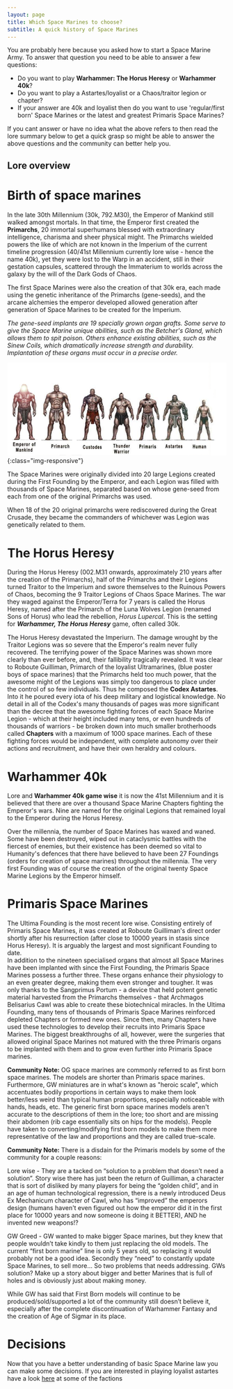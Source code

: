 ```yaml
---
layout: page
title: Which Space Marines to choose?
subtitle: A quick history of Space Marines
---
```

You are probably here because you asked how to start a Space Marine Army. To answer that question you need to be able to answer a few questions:

- Do you want to play **Warhammer: The Horus Heresy** or **Warhammer 40k**?
- Do you want to play a Astartes/loyalist or a Chaos/traitor legion or chapter?
- If your answer are 40k and loyalist then do you want to use 'regular/first born' Space Marines or the latest and greatest Primaris Space Marines?

If you cant answer or have no idea what the above refers to then read the lore summary below to get a quick grasp so might be able to answer the above questions and the community can better help you.

## Lore overview

# Birth of space marines

In the late 30th Millennium (30k, 792.M30), the Emperor of Mankind still walked amongst mortals. In that time, the Emperor first created the **Primarchs**, 20 immortal superhumans blessed with extraordinary intelligence, charisma and sheer physical might.
The Primarchs wielded powers the like of which are not known in the Imperium of the current timeline progression (40/41st Millennium currently lore wise - hence the name 40k), yet they were lost to the Warp in an accident, still in their gestation capsules, scattered through the Immaterium to worlds across the galaxy by the will of the Dark Gods of Chaos.

The first Space Marines were also the creation of that 30k era, each made using the genetic inheritance of the Primarchs (gene-seeds), and the arcane alchemies the emperor developed allowed generation after generation of Space Marines to be created for the Imperium.

_The gene-seed implants are 19 specially grown organ grafts. Some serve to give the Space Marine unique abilities, such as the Betcher's Gland, which allows them to spit poison. Others enhance existing abilities, such as the Sinew Coils, which dramatically increase strength and durability. Implantation of these organs must occur in a precise order._

![relative sizes](/assets/img/imp_size_comp.png){:class="img-responsive"}

The Space Marines were originally divided into 20 large Legions created during the First Founding by the Emperor, and each Legion was filled with thousands of Space Marines, separated based on whose gene-seed from each from one of the original Primarchs was used.

When 18 of the 20 original primarchs were rediscovered during the Great Crusade, they became the commanders of whichever was Legion was genetically related to them.

# The Horus Heresy
During the Horus Heresy (002.M31 onwards, approximately 210 years after the creation of the Primarchs), half of the Primarchs and their Legions turned Traitor to the Imperium and swore themselves to the Ruinous Powers of Chaos, becoming the 9 Traitor Legions of Chaos Space Marines. The war they waged against the Emperor/Terra for 7 years is called the Horus Heresy, named after the Primarch of the Luna Wolves Legion (renamed Sons of Horus) who lead the rebellion, _Horus Lupercal_. This is the setting for **_Warhammer, The Horus Heresy_** game, often called 30k.

The Horus Heresy devastated the Imperiurn. The damage wrought by the Traitor Legions was so severe that the Emperor's realm never fully recovered. The terrifying power of the Space Marines was shown more clearly than ever before, and, their fallibility tragically revealed. It was clear to Roboute Guilliman, Primarch of the loyalist Ultramarines, (blue poster boys of space marines) that the Primarchs held too much power, that the awesome might of the Legions was simply too dangerous to place under the control of so few individuals. Thus he composed the **Codex Astartes**. Into it he poured every iota of his deep military and logistical knowledge. No detail in all of the Codex's many thousands of pages was more significant than the decree that the awesome fighting forces of each Space Marine Legion - which at their height included many tens, or even hundreds of thousands of warriors - be broken down into much smaller brotherhoods called **Chapters** with a maximum of 1000 space marines. Each of these fighting forces would be independent, with complete autonomy over their actions and recruitment, and have their own heraldry and colours.

# Warhammer 40k
Lore and **Warhammer 40k game wise** it is now the 41st Millennium and it is believed that there are over a thousand Space Marine Chapters fighting the Emperor's wars. Nine are named for the original Legions that remained loyal to the Emperor during the Horus Heresy.

Over the millennia, the number of Space Marines has waxed and waned. Some have been destroyed, wiped out in cataclysmic battles with the fiercest of enemies, but their existence has been deemed so vital to Humanity's defences that there have believed to have been 27 Foundings (orders for creation of space marines) throughout the millennia.  The very first Founding was of course the creation of the original twenty Space Marine Legions by the Emperor himself.

# Primaris Space Marines
The Ultima Founding is the most recent lore wise. Consisting entirely of Primaris Space Marines, it was created at Roboute Guilliman's direct order shortly after his resurrection (after close to 10000 years in stasis since Horus Heresy). It is arguably the largest and most significant Founding to date.  
In addition to the nineteen specialised organs that almost all Space Marines have been implanted with since the First Founding, the Primaris Space Marines possess a further three. These organs enhance their physiology to an even greater degree, making them even stronger and tougher. It was only thanks to the Sangprimus Portum - a device that held potent genetic material harvested from the Primarchs themselves - that Archmagos Belisarius Cawl was able
to create these biotechnical miracles. In the Ultima Founding, many tens of thousands of Primaris Space Marines reinforced depleted Chapters or formed new ones. Since then, many Chapters have used these technologies to develop their recruits into Primaris Space Marines. The biggest breakthroughs of all, however, were the surgeries that allowed original Space Marines not matured with the three Primaris organs to be implanted with them and to grow even further into Primaris Space marines.

**Community Note:**
OG space marines are commonly referred to as first born space marines. The models are shorter than Primaris space marines.  Furthermore, GW miniatures are in what's known as "heroic scale", which accentuates bodily proportions in certain ways to make them look better/less weird than typical human proportions, especially noticeable with hands, heads, etc.  The generic first born space marines models aren't accurate to the descriptions of them in the lore; too short and are missing their abdomen (rib cage essentially sits on hips for the models). People have taken to converting/modifying first born models to make them more representative of the law and proportions and they are called true-scale.

**Community Note:**
There is a disdain for the Primaris models by some of the community for a couple reasons:

Lore wise - They are a tacked on “solution to a problem that doesn’t need a solution”. Story wise there has just been the return of Guilliman, a character that is sort of disliked by many players for being the “golden child”, and in an age of human technological regression, there is a  newly introduced Deus Ex Mechanicum character of Cawl, who has “improved” the emperors design (humans haven't even figured out how the emperor did it in the first place for 10000 years and now someone is doing it BETTER), AND he invented new weapons!?

GW Greed - GW wanted to make bigger Space marines, but they knew that people wouldn’t take kindly to them just replacing the old models. The current “first born marine” line is only 5 years old, so replacing it would probably not be a good idea. Secondly they “need” to constantly update Space Marines, to sell more…
So two problems that needs addressing. GWs solution? Make up a story about bigger and better Marines that is full of holes and is obviously just about making money.

While GW has said that First Born models will continue to be produced/sold/supported a lot of the community still doesn’t believe it, especially after the complete discontinuation of Warhammer Fantasy and the creation of Age of Sigmar in its place.

# Decisions
Now that you have a better understanding of basic Space Marine law you can make some decisions.
If you are interested in playing loyalist astartes have a look [here][chaptersummary] at some of the factions

[chaptersummary]: /chapsum.md
